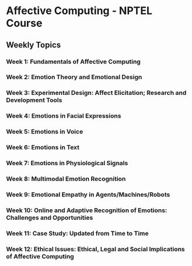 # Affective Computing - NPTEL Course

## Weekly Topics

### Week 1: Fundamentals of Affective Computing  
### Week 2: Emotion Theory and Emotional Design  
### Week 3: Experimental Design: Affect Elicitation; Research and Development Tools  
### Week 4: Emotions in Facial Expressions  
### Week 5: Emotions in Voice  
### Week 6: Emotions in Text  
### Week 7: Emotions in Physiological Signals  
### Week 8: Multimodal Emotion Recognition  
### Week 9: Emotional Empathy in Agents/Machines/Robots  
### Week 10: Online and Adaptive Recognition of Emotions: Challenges and Opportunities  
### Week 11: Case Study: Updated from Time to Time  
### Week 12: Ethical Issues: Ethical, Legal and Social Implications of Affective Computing  
